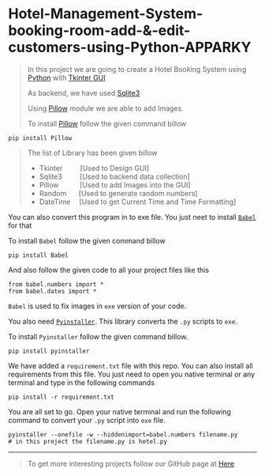 # Hotel-Management-System-booking-room-add-&-edit-customers-using-Python-APPARKY

> In this project we are going to create a Hotel Booking System using [Python](https://www.python.org/) with [Tkinter GUI](https://docs.python.org/3/library/tkinter.html) 
> 
> As backend, we have used [Sqlite3](https://sqlite.org/index.html)
> 
> Using [Pillow](https://pypi.org/project/Pillow/) module we are able to add Images.
> 
> To install [Pillow](https://pypi.org/project/Pillow/) follow the given command billow
> 
```commandline
pip install Pillow
```

> The list of Library has been given billow
> 
> - Tkinter   &emsp;&emsp;&nbsp;[Used to Design GUI]
> - Sqlite3   &emsp;&emsp;&nbsp;[Used to backend data collection]
> - Pillow    &emsp;&emsp;&ensp;&nbsp;[Used to add Images into the GUI]
> - Random    &emsp;&ensp;[Used to generate random numbers]
> - DateTime  &emsp;[Used to get Current Time and Time Formatting]


You can also convert this program in to exe file. You just neet to install [`Babel`](https://babel.pocoo.org/en/latest/) for that

To install `Babel` follow the given command billow
```commandline
pip install Babel
```

And also follow the given code to all your project files like this
```commandline
from babel.numbers import *
from babel.dates import *
```
`Babel` is used to fix images in `exe` version of your code.

You also need [`Pyinstaller`](https://pyinstaller.org/en/stable/). This library converts the `.py` scripts to `exe`.

To install `Pyinstaller` follow the given command billow.
```commandline
pip install pyinstaller
```

We have added a `requirement.txt` file with this repo. You can also install all requirements from this file. 
You just need to open you native terminal or any terminal and type in the following commands
```commandline
pip install -r requirement.txt
```

You are all set to go. Open your native terminal and run the following command to convert your `.py` script into `exe` file.
```commandline
pyinstaller --onefile -w --hiddenimport=babel.numbers filename.py   
# in this project the filename.py is hotel.py
```



-------------------
> 
> To get more interesting projects follow our GitHub page at [Here](https://github.com/Adhithyan-1004/Hotel-Management-System-)

